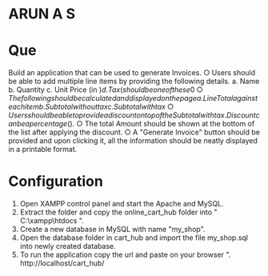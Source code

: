 # ARUN A S

# Que

Build an application that can be used to generate Invoices. 
○	Users should be able to add multiple line items by providing the following details.
a. Name
b. Quantity
c. Unit Price (in $)
d. Tax ( should be one of these 0%, 1%, 5%, 10%)
○	The following should be calculated and displayed on the page
a. Line Total against each item
b. Subtotal without tax
c. Subtotal with tax
○	Users should be able to provide a discount on top of the Subtotal with tax. Discount can be a percentage(%) value or an amount ($).
○	The total Amount should be shown at the bottom of the list after applying the discount.
○	 A "Generate Invoice" button should be provided and upon clicking it, all the information should be neatly displayed in a printable format.

# Configuration

1. Open XAMPP control panel and start the Apache and MySQL.
2. Extract the folder and copy the online_cart_hub folder into " C:\xampp\htdocs ".
3. Create a new database in MySQL with name "my_shop".
4. Open the database folder in cart_hub and import the file my_shop.sql into newly created database.
5. To run the application copy the url and paste on your browser ".
http://localhost/cart_hub/
